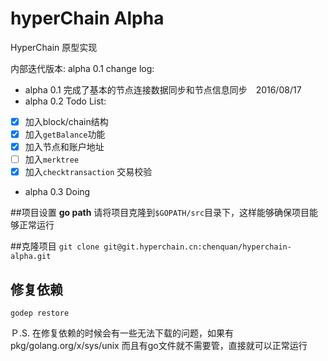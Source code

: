 # hyperChain Alpha

HyperChain 原型实现 

内部迭代版本: alpha 0.1
change log:
- alpha 0.1 完成了基本的节点连接数据同步和节点信息同步　2016/08/17 
- alpha 0.2 
Todo List:
- [x] 加入block/chain结构
- [x] 加入`getBalance`功能
- [x] 加入节点和账户地址
- [ ] 加入`merktree`
- [x] 加入`checktransaction` 交易校验
- alpha 0.3 Doing

##项目设置
**go path**
请将项目克隆到`$GOPATH/src`目录下，这样能够确保项目能够正常运行

##克隆项目
`git clone git@git.hyperchain.cn:chenquan/hyperchain-alpha.git`

## 修复依赖
`godep restore`

Ｐ.S. 在修复依赖的时候会有一些无法下载的问题，如果有pkg/golang.org/x/sys/unix 而且有go文件就不需要管，直接就可以正常运行
